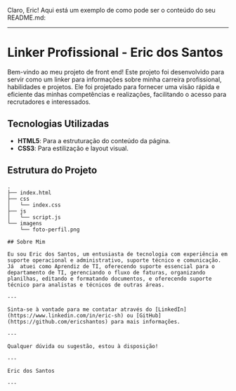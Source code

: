 Claro, Eric! Aqui está um exemplo de como pode ser o conteúdo do seu README.md:

---

# Linker Profissional - Eric dos Santos

Bem-vindo ao meu projeto de front end! Este projeto foi desenvolvido para servir como um linker para informações sobre minha carreira profissional, habilidades e projetos. Ele foi projetado para fornecer uma visão rápida e eficiente das minhas competências e realizações, facilitando o acesso para recrutadores e interessados.

## Tecnologias Utilizadas

- **HTML5**: Para a estruturação do conteúdo da página.
- **CSS3**: Para estilização e layout visual.

## Estrutura do Projeto

```plaintext
.
├── index.html
├── css
│   └── index.css
├── js
│   └── script.js
└── imagens
    └── foto-perfil.png

## Sobre Mim

Eu sou Eric dos Santos, um entusiasta de tecnologia com experiência em suporte operacional e administrativo, suporte técnico e comunicação. Já  atuei como Aprendiz de TI, oferecendo suporte essencial para o departamento de TI, gerenciando o fluxo de faturas, organizando planilhas, editando e formatando documentos, e oferecendo suporte técnico para analistas e técnicos de outras áreas.

---

Sinta-se à vontade para me contatar através do [LinkedIn](https://www.linkedin.com/in/eric-sh) ou [GitHub](https://github.com/ericshantos) para mais informações.

---

Qualquer dúvida ou sugestão, estou à disposição!

---

Eric dos Santos

---
